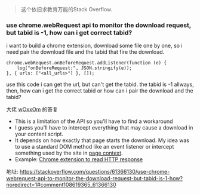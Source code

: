 > 这个依旧求教育万能的Stack Overflow. 



### use chrome.webRequest api to monitor the download request, but tabid  is -1, how can i get correct tabid?



i want to build a chrome extension, download some file one by one, so i need pair the download file and the tabid that fire the download.

```
chrome.webRequest.onBeforeRequest.addListener(function (e) {
	log("onBeforeRequest:", JSON.stringify(e));
}, { urls: ["<all_urls>"] }, []);
```

use this code i can get the url, but can't get the tabid. the tabid is -1 allways, 
then, how can i get the correct tabid or how can i pair the download and the tabid?



大佬 [wOxxOm](https://stackoverflow.com/users/3959875/woxxom) 的答复

- This is a limitation of the API so you'll have to find a workaround
- I guess you'll have to intercept everything that may cause a download in your content script.
- It depends on how exactly that page starts the download. My idea was to use a standard DOM method like an event listener or intercept something used by the site in [page context](https://stackoverflow.com/a/9517879).
- Example: [Chrome extension to read HTTP response](https://stackoverflow.com/a/48134114) 

地址: https://stackoverflow.com/questions/61366130/use-chrome-webrequest-api-to-monitor-the-download-request-but-tabid-is-1-how?noredirect=1#comment108619365_61366130